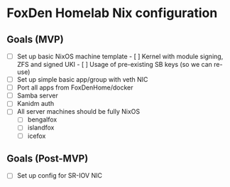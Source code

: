 # FoxDen Homelab Nix configuration

## Goals (MVP)

- [ ] Set up basic NixOS machine template
        - [ ] Kernel with module signing, ZFS and signed UKI
        - [ ] Usage of pre-existing SB keys (so we can re-use)
- [ ] Set up simple basic app/group with veth NIC
- [ ] Port all apps from FoxDenHome/docker
- [ ] Samba server
- [ ] Kanidm auth
- [ ] All server machines should be fully NixOS
	- [ ] bengalfox
	- [ ] islandfox
	- [ ] icefox

## Goals (Post-MVP)

- [ ] Set up config for SR-IOV NIC
